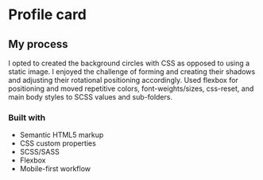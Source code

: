 # Profile card

## My process

I opted to created the background circles with CSS as opposed to using a static image. I enjoyed the challenge of forming and creating their shadows and adjusting their rotational positioning accordingly. Used flexbox for positioning and moved repetitive colors, font-weights/sizes, css-reset, and main body styles to SCSS values and sub-folders.

### Built with

- Semantic HTML5 markup
- CSS custom properties
- SCSS/SASS
- Flexbox
- Mobile-first workflow
